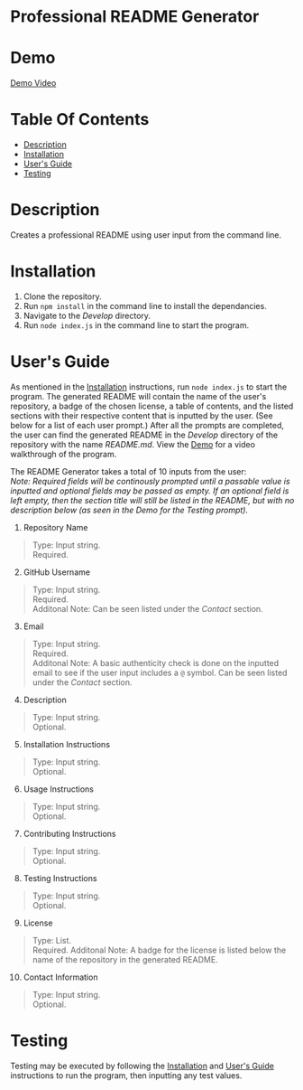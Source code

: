 # Professional README Generator

# Demo
[Demo Video](https://drive.google.com/file/d/1yXG5M7Ustq3eNsSlza1skXjHbIc2xlw-/preview)

# Table Of Contents

* [Description](#description)
* [Installation](#installation)
* [User's Guide](#users-guide)
* [Testing](#testing)


# Description
Creates a professional README using user input from the command line.

# Installation
1. Clone the repository.
2. Run `npm install` in the command line to install the dependancies.
3. Navigate to the *Develop* directory.
4. Run `node index.js` in the command line to start the program.

# User's Guide
As mentioned in the [Installation](#installation) instructions, run `node index.js` to start the program. The generated README will contain the name of the user's repository, a badge of the chosen license, a table of contents, and the listed sections with their respective content that is inputted by the user. (See below for a list of each user prompt.) After all the prompts are completed, the user can find the generated README in the *Develop* directory of the repository with the name *README.md*. View the [Demo](#demo) for a video walkthrough of the program. </br>

The README Generator takes a total of 10 inputs from the user:  </br>
*Note: Required fields will be continously prompted until a passable value is inputted and optional fields may be passed as empty.  If an optional field is left empty, then the section title will still be listed in the README, but with no description below (as seen in the Demo for the Testing prompt).*

1. Repository Name
> Type: Input string. </br>
> Required.

2. GitHub Username
> Type: Input string. </br>
> Required. </br>
> Additonal Note: Can be seen listed under the *Contact* section.

3. Email
> Type: Input string. </br>
> Required. </br>
> Additonal Note: A basic authenticity check is done on the inputted email to see if the user input includes a `@` symbol.  Can be seen listed under the *Contact* section.

4. Description
> Type: Input string. </br>
> Optional.

5. Installation Instructions
> Type: Input string. </br>
> Optional.

6. Usage Instructions
> Type: Input string. </br>
> Optional.

7. Contributing Instructions
> Type: Input string. </br>
> Optional.

8. Testing Instructions
> Type: Input string. </br>
> Optional.

9. License
> Type: List. </br>
> Required.
> Additonal Note: A badge for the license is listed below the name of the repository in the generated README.

10. Contact Information
> Type: Input string. </br>
> Optional.

# Testing
Testing may be executed by following the [Installation](#installation) and [User's Guide](#users-guide) instructions to run the program, then inputting any test values.